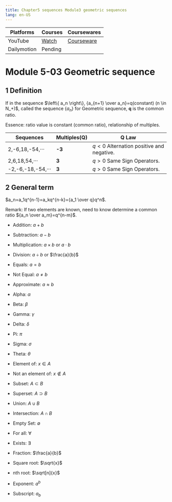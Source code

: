 ```yaml
---
title: Chapter5 sequences Module3 geometric sequences
lang: en-US
---
```


| Platforms   | Courses                                                                                      | Coursewares                                                       |
|-------------|----------------------------------------------------------------------------------------------|-------------------------------------------------------------------|
| YouTube     | [Watch](https://www.youtube.com/watch?v=8Bum9KaQM4o&list=PLm0MFkgiW1JgKq1kku2WxmrElFbDl7p_s) | [Courseware](../../public/math/Core%20courses/pdf/Courseware.pdf) |
| Dailymotion | Pending                                                                                      |                                                                   |


# Module 5-03 Geometric sequence

## 1 Definition  
If in the sequence $\left\{ a_n \right\}, {a_{n+1} \over a_n}=q(constant) (n \in N_+)$, 
called the sequence $\left\{ a_n \right\}$ for Geometric sequence, __q__ is the common ratio.  

Essence: ratio value is constant (common ratio), relationship of multiples.  


| Sequences         | Multiples(Q) | __Q__ Law                                |
|-------------------|--------------|------------------------------------------|
| 2,-6,18,-54,···   | __-3__       | $q<0$ Alternation positive and negative. |
| 2,6,18,54,···     | __3__        | $q>0$ Same Sign Operators.               |
| -2,-6,-18,-54,··· | __3__        | $q>0$ Same Sign Operators.               |



## 2 General term  
$a_n=a_1q^{n-1}=a_kq^{n-k}={a_1 \over q}q^n$.

Remark: If two elements are known, need to know determine a common ratio ${a_n \over a_m}=q^{n-m}$.







- Addition: $a + b$
- Subtraction: $a - b$
- Multiplication: $a \times b$ or $a \cdot b$
- Division: $a \div b$ or $\frac{a}{b}$
- Equals: $a = b$
- Not Equal: $a \neq b$
- Approximate: $a \approx b$


- Alpha: $\alpha$
- Beta: $\beta$
- Gamma: $\gamma$
- Delta: $\delta$
- Pi: $\pi$
- Sigma: $\sigma$
- Theta: $\theta$


- Element of: $x \in A$
- Not an element of: $x \notin A$
- Subset: $A \subset B$
- Superset: $A \supset B$
- Union: $A \cup B$
- Intersection: $A \cap B$
- Empty Set: $\emptyset$
- For all: $\forall$
- Exists: $\exists$


- Fraction: $\frac{a}{b}$
- Square root: $\sqrt{x}$
- nth root: $\sqrt[n]{x}$
- Exponent: $a^b$
- Subscript: $a_b$





